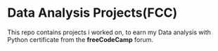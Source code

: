 # Data Analysis Projects(FCC)
This repo contains projects i worked on, to earn my Data analysis with Python certificate from the **freeCodeCamp** forum.
